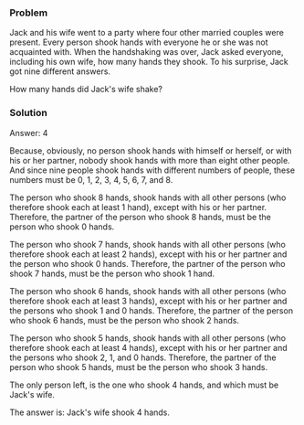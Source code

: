 ### Problem 

Jack and his wife went to a party where four other married couples were present. Every person shook hands with everyone he or she was not acquainted with. When the handshaking was over, Jack asked everyone, including his own wife, how many hands they shook. To his surprise, Jack got nine different answers.

How many hands did Jack's wife shake?

### Solution 

Answer: 4

Because, obviously, no person shook hands with himself or herself, or with his or her partner, nobody shook hands with more than eight other people. 
And since nine people shook hands with different numbers of people, these numbers must be 0, 1, 2, 3, 4, 5, 6, 7, and 8. 

The person who shook 8 hands, shook hands with all other persons (who therefore shook each at least 1 hand), except with his or her partner. 
Therefore, the partner of the person who shook 8 hands, must be the person who shook 0 hands.

The person who shook 7 hands, shook hands with all other persons (who therefore shook each at least 2 hands), except with his or her partner and the person who shook 0 hands. 
Therefore, the partner of the person who shook 7 hands, must be the person who shook 1 hand.

The person who shook 6 hands, shook hands with all other persons (who therefore shook each at least 3 hands), except with his or her partner and the persons who shook 1 and 0 hands. 
Therefore, the partner of the person who shook 6 hands, must be the person who shook 2 hands.

The person who shook 5 hands, shook hands with all other persons (who therefore shook each at least 4 hands), except with his or her partner and the persons who shook 2, 1, and 0 hands. 
Therefore, the partner of the person who shook 5 hands, must be the person who shook 3 hands.

The only person left, is the one who shook 4 hands, and which must be Jack's wife. 

The answer is: Jack's wife shook 4 hands.


